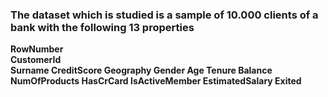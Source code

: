 <h3> The dataset which is studied is a sample of 10.000 clients of a bank with the following 13 properties </h3>
<b> RowNumber <br>
    CustomerId <br>
    Surname	
    CreditScore	
    Geography	
    Gender	
    Age	
    Tenure	
    Balance	
    NumOfProducts	
    HasCrCard	
    IsActiveMember	
    EstimatedSalary	
    Exited </b>
